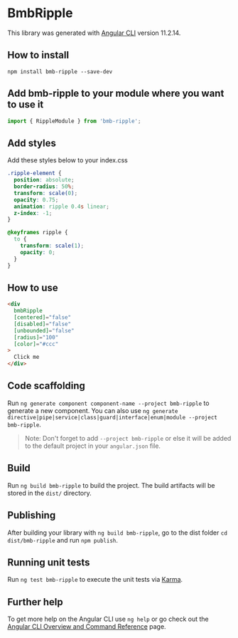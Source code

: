 # BmbRipple

This library was generated with [Angular CLI](https://github.com/angular/angular-cli) version 11.2.14.

## How to install
```
npm install bmb-ripple --save-dev
```

## Add bmb-ripple to your module where you want to use it
```javascript
import { RippleModule } from 'bmb-ripple'; 
```

## Add styles
Add these styles below to your index.css
```css
.ripple-element {
  position: absolute;
  border-radius: 50%;
  transform: scale(0);
  opacity: 0.75;
  animation: ripple 0.4s linear;
  z-index: -1;
}

@keyframes ripple {
  to {
    transform: scale(1);
    opacity: 0;
  }
}
```

## How to use

```html
<div
  bmbRipple
  [centered]="false"
  [disabled]="false"
  [unbounded]="false"
  [radius]="100"
  [color]="#ccc"
>
  Click me
</div>
```

## Code scaffolding

Run `ng generate component component-name --project bmb-ripple` to generate a new component. You can also use `ng generate directive|pipe|service|class|guard|interface|enum|module --project bmb-ripple`.
> Note: Don't forget to add `--project bmb-ripple` or else it will be added to the default project in your `angular.json` file. 

## Build

Run `ng build bmb-ripple` to build the project. The build artifacts will be stored in the `dist/` directory.

## Publishing

After building your library with `ng build bmb-ripple`, go to the dist folder `cd dist/bmb-ripple` and run `npm publish`.

## Running unit tests

Run `ng test bmb-ripple` to execute the unit tests via [Karma](https://karma-runner.github.io).

## Further help

To get more help on the Angular CLI use `ng help` or go check out the [Angular CLI Overview and Command Reference](https://angular.io/cli) page.
